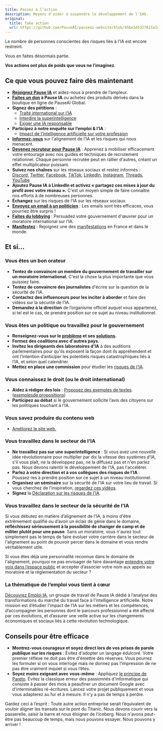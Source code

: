 ```yaml
---
title: Passez à l’action
description: Moyens d'aider à suspendre le développement de l'IAG.
original:
  title: Take action
  url: https://github.com/PauseAI/pauseai-website/blob/95be1d5327015a2c41f5c518d92812d7f6c79bda/src/posts/action.md
---
```


Le nombre de personnes conscientes des risques liés à l'IA est encore restreint.

Vous en faites désormais partie.

**Vos actions ont plus de poids que vous ne l’imaginez.**

## Ce que vous pouvez faire dès maintenant

- **[Rejoignez Pause IA](/rejoindre)** et aidez-nous à prendre de l’ampleur.
- **[Faites un don](/dons) à Pause IA** ou achetez des produits dérivés dans la boutique en ligne de PauseAI Global.
- **Signez des pétitions** :
  - [Traité international sur l'IA](https://aitreaty.org/)
  - [Interdire la superintelligence](https://www.change.org/p/ban-superintelligence-stop-ai-driven-human-extinction-risk?utm_content=cl_sharecopy_37871653_en-US%3A4&recruited_by_id=91d3fbf0-cc46-11ee-911b-5975de1bf878&utm_source=share_petition&utm_medium=copylink&utm_campaign=psf_combo_share_initial&share_bandit_exp=initial-37871653-en-US)
  - [Exiger une IA responsable](https://www.change.org/p/artificial-intelligence-time-is-running-out-for-responsible-ai-development-2a2f1a13-b63a-4d8c-979b-b144bded2f48)
- **Participez à notre enquête sur l’emploi & l’IA** :
  - [Impact de l’intelligence artificielle sur votre profession](/emploi-ia/questionnaire)
- **[Informez-vous](/dangers)** sur l'alignement de l'IA et les risques qui nous menacent.
- **[Devenez recruteur pour Pause IA](/recrutement)** : Apprenez à mobiliser efficacement votre entourage avec nos guides et techniques de recrutement relationnel. Chaque personne recrutée peut en rallier d'autres, créant un effet multiplicateur puissant.
- **Suivez nos chaînes** sur les réseaux sociaux et restez informés : [Discord](https://discord.gg/vyXGd7AeGc), [Twitter](https://twitter.com/pause_ia), [Facebook](https://www.facebook.com/Pause.IA), [TikTok](https://www.tiktok.com/@pause_ia), [LinkedIn](https://www.linkedin.com/company/pause-ia/), [Instagram](https://www.instagram.com/pause_ia), [Threads](https://www.threads.net/@pause_ia), [YouTube](https://www.youtube.com/@Pause_IA)
- **Ajoutez Pause IA à LinkedIn et activez « partagez ces mises à jour du profil avec votre réseau ».** C'est un moyen simple de faire connaître nos efforts à de nombreuses personnes.
- **Échangez** sur les risques de l'IA sur les réseaux sociaux.
- **[Envoyez un email à un politicien](https://pauseai.info/email-builder)** : Les emails sont très efficaces, vous pourriez être surpris !
- **[Faites du lobbying](https://pauseai.info/lobby-tips)** : Persuadez votre gouvernement d'œuvrer pour un moratoire international sur l’IA.
- **[Manifestez](https://pauseai.info/protests)** : Rejoignez une des [manifestations](https://pauseai.info/protests) en France et dans le monde.

## Et si...

### Vous êtes un bon orateur

- **Tentez de convaincre un membre du gouvernement de travailler sur un moratoire international.** C'est la chose la plus importante que vous puissiez faire.
- **Tentez de convaincre des journalistes** d'écrire sur la question de la sécurité de l'IA.
- **Contactez des influenceurs pour les inciter à aborder** et faire des vidéos sur la sécurité de l'IA.
- **Demandez à la direction** de l’organisme officiel auquel vous appartenez, si tel est le cas, de prendre position sur ce sujet au niveau institutionnel.

### Vous êtes un politique ou travaillez pour le gouvernement

- **Renseignez-vous sur le [problème](/dangers) et ses [solutions](/propositions).**
- **Formez des coalitions avec d'autres pays.**
- **Invitez les dirigeants des laboratoires d'IA** à des auditions parlementaires pour qu'ils exposent la façon dont ils appréhendent et ont l’intention d’anticiper les potentiels risques catastrophiques liés à l’IA, et selon quel calendrier.
- **Mettez en place une commission** pour étudier les [risques de l'IA](/dangers).

### Vous connaissez le droit (ou le droit international)

- **Aidez à rédiger des lois** : [Proposez des exemples de textes](https://www.campaignforaisafety.org/celebrating-the-winners-law-student-moratorium-treaty-competition/). ([exemples](https://futureoflife.org/wp-content/uploads/2023/04/FLI_Policymaking_In_The_Pause.pdf)[de propositions](https://www.openphilanthropy.org/research/12-tentative-ideas-for-us-ai-policy/))
- **Participez au débat** si le gouvernement sollicite l’avis des citoyens sur les politiques touchant à l’IA.

### Vous savez produire du contenu web

- [Améliorez le site web.](https://github.com/moiri-gamboni/pauseai-france)

### Vous travaillez dans le secteur de l'IA

- **Ne travaillez pas sur une superintelligence** : Si vous avez une nouvelle idée révolutionnaire pour multiplier par dix la vitesse des systèmes d’IA, s'il vous plaît, ne la développez pas, ne la diffusez pas et n'en parlez pas. Nous devons ralentir le développement de l'IA, pas l'accélérer.
- **Parlez à votre direction et à vos collègues des risques de l'IA** : Poussez-les à prendre position sur ce sujet à un niveau institutionnel.
- **Organisez un séminaire** sur la sécurité de l'IA sur votre lieu de travail. Si vous cherchez de l'inspiration, [regardez ces vidéos](https://pauseai.info/learn#videos).
- **Signez** la [Déclaration sur les risques de l'IA](https://www.safe.ai/work/statement-on-ai-risk).

### Vous travaillez dans le secteur de la sécurité de l'IA

Si vous débutez en matière d’alignement de l'IA, à moins d'être extrêmement qualifié ou d’avoir un éclair de génie dans le domaine, **réfléchissez sérieusement à la possibilité de changer de camp et de militer plutôt pour une pause**. Sans un moratoire, vous n'aurez tout simplement pas le temps de faire évoluer votre carrière dans le secteur de l'alignement au point de pouvoir percer dans le domaine et vous rendre véritablement utile.

Si vous êtes déjà une personnalité reconnue dans le domaine de l'alignement, pourquoi ne pas envisager de faire davantage [entendre votre voix dans l’espace public](https://twitter.com/TrustlessState/status/1651538022360285187) et accepter d’associer votre nom aux appels au moratoire et la réglementation du secteur ?

### La thématique de l’emploi vous tient à cœur

[Découvrez Emploi IA](/emploi-ia), un groupe de travail de Pause IA dédié à l’analyse des transformations du marché du travail face à l’intelligence artificielle. Notre mission est d’étudier l’impact de l’IA sur les métiers et les compétences, d’accompagner les personnes dont le parcours professionnel a été affecté par ces évolutions, et d’assurer une veille active sur les changements économiques et sociaux liés à cette révolution technologique.

## Conseils pour être efficace

- **Montrez-vous courageux et soyez direct lors de vos prises de parole publique sur les risques** : Évitez d'adopter un langage édulcoré. Votre premier réflexe ne doit pas être d'émettre des réserves. Vous pourrez les formuler si on vous interroge mais ne donnez pas l’impression de ne pas être vraiment inquiet si vous l’êtes.
- **Soyez moins exigeant avec vous-même** : Appliquez [le principe de Pareto](https://fr.wikipedia.org/wiki/Principe_de_Pareto). Évitez la classique erreur des passionnés d'informatique qui consiste à passer des mois à peaufiner un document Google avec d'interminables ré-écritures. Lancez votre projet publiquement et vous vous adapterez au fur et à mesure. Il n'y a pas de temps à perdre.

Gardez ceci à l’esprit : Toute autre action entreprise serait l’équivalent de vouloir aligner les transats sur le pont du Titanic. Nous devons courir vers la passerelle, saisir la barre et nous éloigner de l'iceberg. Nous n'avons peut-être pas beaucoup de temps, mais nous pouvons essayer. Nous pouvons y arriver !
